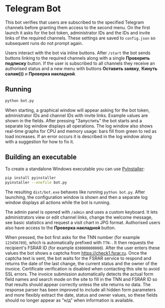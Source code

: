 # Telegram Bot

This bot verifies that users are subscribed to the specified Telegram channels before granting them access to the second menu. On the first launch it asks for the bot token, administrator IDs and the IDs and invite links of the required channels. These settings are saved to `config.json` so subsequent runs do not prompt again.

Users interact with the bot via inline buttons. After `/start` the bot sends buttons linking to the required channels along with a single **Проверить подписку** button. If the user is subscribed to all channels they receive an authorised status and a new menu with buttons **Оставить заявку**, **Кинуть салам)))** и **Проверка накладной**.

## Running

```bash
python bot.py
```
When starting, a graphical window will appear asking for the bot token,
administrator IDs and channel IDs with invite links. Example values are shown in the fields. After pressing
"Запустить" the bot starts and a separate log window displays all
operations. The log window also shows real-time graphs for CPU and
memory usage: bars fill from green to red as load increases. If an error
occurs it is described in the log window along with a suggestion for how
to fix it.

## Building an executable

To create a standalone Windows executable you can use [PyInstaller](https://pyinstaller.org/):

```bash
pip install pyinstaller
pyinstaller --onefile bot.py
```

The resulting `dist/bot.exe` behaves like running `python bot.py`. After
launching, the configuration window is shown and then a separate log window
displays all actions while the bot is running.

The admin panel is opened with `/admin` and uses a custom keyboard. It lets
administrators view or edit channel links, change the welcome message,
see basic statistics and request a visit chart in JPG format. Authorised
users also have access to the **Проверка накладной** button.

When pressed, the bot first asks for the TNN number (for example `123456789`),
which is automatically prefixed with `TTN-`. It then requests the recipient's
FSRAR ID (for example `030000000000`). After the
user enters these values the bot shows a captcha from
<https://check1.fsrar.ru>. Once the captcha text is sent, the bot waits for the
FSRAR service to respond and returns the date of the last change, the current
status and the owner of the invoice. Certificate verification is disabled when
contacting this site to avoid SSL errors. The invoice submission automatically
detects the actual form field names and search mode on the site to fill in the
TNN and FSRAR ID so that results should appear correctly unless the site
returns no data. The response parser has been improved to include all hidden
form parameters and more flexibly extract the date, status and owner values, so
these fields should no longer appear as "н/д" when information is available.
